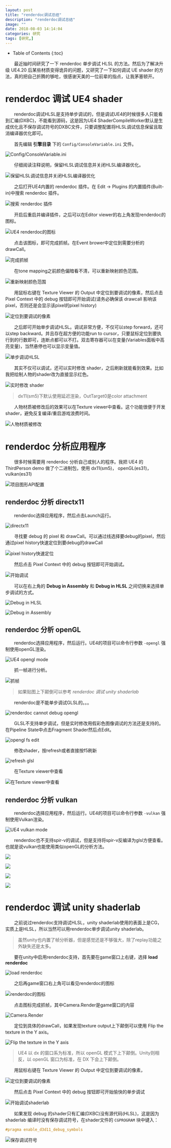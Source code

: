 ```yaml
---
layout: post
title: "renderdoc调试总结"
description: "renderdoc调试总结"
image: ""
date: 2018-08-03 14:14:04
categories: 研究
tags: [研究,]
---
```


<!-- more -->
* Table of Contents
{:toc}

&nbsp; &nbsp; &nbsp; &nbsp;最近抽时间研究了一下 renderdoc 单步调试 HLSL 的方法。然后为了解决升级 UE4.20 后某些材质变得诡异的问题，又研究了一下如何调试 UE shader 的方法，真的把自己折腾的够呛，很感谢天美的一位前辈的指点，让我茅塞顿开。

# renderdoc 调试 UE4 shader

&nbsp; &nbsp; &nbsp; &nbsp;renderdoc调试HLSL是支持单步调试的，但是调试UE4的时候很多人只能看到汇编(DXBC)，不能看到源码，这是因为UE4 ShaderCompileWorker默认是生成优化且不保存调试符号的DXBC文件，只要调整配置将HLSL调试信息保留且取消编译器优化即可。

&nbsp; &nbsp; &nbsp; &nbsp;首先编辑 **引擎目录** 下的 `Config/ConsoleVariable.ini` 文件。

![Config/ConsoleVariable.ini](http://7xqrar.com1.z0.glb.clouddn.com/rdc/ue4/Snipaste_2018-08-03_11-02-02.png)

&nbsp; &nbsp; &nbsp; &nbsp;仔细阅读注释说明，保留HLSL调试信息并关闭HLSL编译器优化。

![保留HLSL调试信息并关闭HLSL编译器优化](http://7xqrar.com1.z0.glb.clouddn.com/rdc/ue4/Snipaste_2018-08-03_11-03-05.png)

&nbsp; &nbsp; &nbsp; &nbsp;之后打开UE4内置的 renderdoc 插件。在 Edit -> Plugins 的内置插件(Built-in)中搜索 renderdoc 插件。

![搜索 renderdoc 插件](http://7xqrar.com1.z0.glb.clouddn.com/rdc/ue4/Snipaste_2018-08-03_11-24-29.png)

&nbsp; &nbsp; &nbsp; &nbsp;开启后重启并编译插件，之后可以在Editor viewer的右上角发现renderdoc的图标。

![UE4 renderdoc的图标](http://7xqrar.com1.z0.glb.clouddn.com/rdc/ue4/Snipaste_2018-08-03_11-27-00.png)

&nbsp; &nbsp; &nbsp; &nbsp;点击该图标，即可完成抓帧。在Event brower中定位到需要分析的drawCall。

![完成抓帧](http://7xqrar.com1.z0.glb.clouddn.com/rdc/ue4/Snipaste_2018-08-03_11-33-19.png)

&nbsp; &nbsp; &nbsp; &nbsp;在tone mapping之前颜色偏暗看不清，可以重新映射颜色范围。

![重新映射颜色范围](http://7xqrar.com1.z0.glb.clouddn.com/rdc/ue4/Snipaste_2018-08-03_11-34-07.png)

&nbsp; &nbsp; &nbsp; &nbsp;用鼠标右键在 Texture Viewer 的 Output 中定位到要调试的像素，然后点击 Pixel Context 中的 debug 按钮即可开始调试(请务必确保该 drawcall 影响该 pixel，否则还是会显示该pixel的pixel history)

![定位到要调试的像素](http://7xqrar.com1.z0.glb.clouddn.com/rdc/ue4/Snipaste_2018-08-03_11-35-03.png)

&nbsp; &nbsp; &nbsp; &nbsp;之后即可开始单步调试HLSL。调试非常方便，不仅可以step forward，还可以step backward。并且存在超方便的功能run to cursor，只要鼠标定位到要执行到的行数即可，连断点都可以不打。双击寄存器可以在变量(Variables面板中高亮变量)，当然悬停也可以显示变量值。

![单步调试HLSL](http://7xqrar.com1.z0.glb.clouddn.com/rdc/ue4/Snipaste_2018-08-03_11-57-01.png)

&nbsp; &nbsp; &nbsp; &nbsp;其实不仅可以调试，还可以实时修改 shader，之后刷新就能看到效果。比如我把绘制人物的shader改为直接显示红色。

![实时修改 shader](http://7xqrar.com1.z0.glb.clouddn.com/rdc/ue4/Snipaste_2018-08-03_11-36-51.png)

> dx11(sm5)下默认使用延迟渲染，OutTarget0是color attachment

&nbsp; &nbsp; &nbsp; &nbsp;人物材质被修改后的效果可以在Texture viewer中查看。这个功能很便于开发shader，避免反复编译/重启游戏浪费时间。

![人物材质被修改](http://7xqrar.com1.z0.glb.clouddn.com/rdc/ue4/Snipaste_2018-08-03_11-37-03.png)

# renderdoc 分析应用程序

&nbsp; &nbsp; &nbsp; &nbsp;很多时候需要用 renderdoc 分析自己或别人的程序。我把 UE4 的 ThirdPerson demo 做了个二进制包，使用 dx11(sm5)， openGL(es31)，vulkan(es31)

![项目图形API配置](http://7xqrar.com1.z0.glb.clouddn.com/rdc/Snipaste_2018-08-03_11-23-44.png)

## renderdoc 分析 directx11

&nbsp; &nbsp; &nbsp; &nbsp;renderdoc选择应用程序，然后点击Launch运行。

![directx11](http://7xqrar.com1.z0.glb.clouddn.com/rdc/dx11/Snipaste_2018-08-03_12-50-49.png)

&nbsp; &nbsp; &nbsp; &nbsp;寻找要 debug 的 pixel 和 drawCall。可以通过线选择要debug的pixel，然后通过pixel history快速定位到要debug的drawCall

![pixel history快速定位](http://7xqrar.com1.z0.glb.clouddn.com/rdc/dx11/Snipaste_2018-08-03_12-54-01.png)

&nbsp; &nbsp; &nbsp; &nbsp;然后点击 Pixel Context 中的 debug 按钮即可开始调试。

![开始调试](http://7xqrar.com1.z0.glb.clouddn.com/rdc/dx11/Snipaste_2018-08-03_11-35-03.png)

&nbsp; &nbsp; &nbsp; &nbsp;可以在右上角的 **Debug in Assembly** 和 **Debug in HLSL** 之间切换来选择单步调试的方式。

![Debug in HLSL](http://7xqrar.com1.z0.glb.clouddn.com/rdc/dx11/Snipaste_2018-08-03_12-55-32.png)

![Debug in Assembly](http://7xqrar.com1.z0.glb.clouddn.com/rdc/dx11/Snipaste_2018-08-03_12-55-57.png)

## renderdoc 分析 openGL

&nbsp; &nbsp; &nbsp; &nbsp;renderdoc选择应用程序，然后运行。UE4的项目可以命令行参数 `-opengl` 强制使用openGL渲染。

![UE4 opengl mode](http://7xqrar.com1.z0.glb.clouddn.com/rdc/opengl/Snipaste_2018-08-03_13-11-04.png)

&nbsp; &nbsp; &nbsp; &nbsp;抓一帧进行分析。

![抓帧](http://7xqrar.com1.z0.glb.clouddn.com/rdc/opengl/Snipaste_2018-08-03_13-13-50.png)

> 如果贴图上下颠倒可以参考 *renderdoc 调试 unity shaderlab* 

&nbsp; &nbsp; &nbsp; &nbsp;renderdoc是不能单步调试GLSL的。。。

![renderdoc cannot debug opengl](http://7xqrar.com1.z0.glb.clouddn.com/rdc/opengl/Snipaste_2018-08-03_13-13-00.png)

&nbsp; &nbsp; &nbsp; &nbsp;GLSL不支持单步调试，但是实时修改用假彩色图像调试的方法还是支持的。在Pipeline State中点击Fragment Shader然后点Edit。

![opengl fs edit](http://7xqrar.com1.z0.glb.clouddn.com/rdc/opengl/Snipaste_2018-08-03_13-21-58.png)

&nbsp; &nbsp; &nbsp; &nbsp;修改shader，按refresh或者直接按f5刷新

![refresh glsl](http://7xqrar.com1.z0.glb.clouddn.com/rdc/opengl/Snipaste_2018-08-03_13-14-36.png)

&nbsp; &nbsp; &nbsp; &nbsp;在Texture viewer中查看

![在Texture viewer中查看](http://7xqrar.com1.z0.glb.clouddn.com/rdc/opengl/Snipaste_2018-08-03_13-14-46.png)

## renderdoc 分析 vulkan

&nbsp; &nbsp; &nbsp; &nbsp;renderdoc选择应用程序，然后运行。UE4的项目可以命令行参数 `-vulkan` 强制使用Vulkan渲染。

![UE4 vulkan mode](http://7xqrar.com1.z0.glb.clouddn.com/rdc/vulkan/Snipaste_2018-08-03_13-16-19.png)

&nbsp; &nbsp; &nbsp; &nbsp;renderdoc也不支持spir-v的调试，但是支持将spir-v反编译为glsl方便查看。也就是说vulkan也能使用类似openGL的分析方法。

![](http://7xqrar.com1.z0.glb.clouddn.com/rdc/vulkan/Snipaste_2018-08-03_13-20-30.png)

![](http://7xqrar.com1.z0.glb.clouddn.com/rdc/vulkan/Snipaste_2018-08-03_13-19-17.png)

![](http://7xqrar.com1.z0.glb.clouddn.com/rdc/vulkan/Snipaste_2018-08-03_13-20-02.png)

![](http://7xqrar.com1.z0.glb.clouddn.com/rdc/vulkan/Snipaste_2018-08-03_13-20-14.png)

# renderdoc 调试 unity shaderlab

&nbsp; &nbsp; &nbsp; &nbsp;之前说过renderdoc支持调试HLSL，unity shaderlab使用的表面上是CG，实质上是HLSL，所以当然可以用renderdoc单步调试unity shaderlab。

> 虽然unity也内置了帧分析器，但是感觉还是不够强大，除了replay功能之外缺失还是太多。

&nbsp; &nbsp; &nbsp; &nbsp;要在unity中启用renderdoc支持，首先要在game窗口上右键，选择 **load renderdoc**

![load renderdoc](http://7xqrar.com1.z0.glb.clouddn.com/rdc/unity/Snipaste_2018-08-03_10-31-01.png)

&nbsp; &nbsp; &nbsp; &nbsp;之后再game窗口右上角可以看见renderdoc的图标

![renderdoc的图标](http://7xqrar.com1.z0.glb.clouddn.com/rdc/unity/Snipaste_2018-08-03_10-36-41.png)

&nbsp; &nbsp; &nbsp; &nbsp;点击图标完成抓帧，其中Camera.Render是game窗口的内容

![Camera.Render](http://7xqrar.com1.z0.glb.clouddn.com/rdc/unity/Snipaste_2018-08-03_10-37-28.png)

&nbsp; &nbsp; &nbsp; &nbsp;定位到具体的drawCall，如果发现texture output上下颠倒可以使用 Flip the texture in the Y axis。

![Flip the texture in the Y axis](http://7xqrar.com1.z0.glb.clouddn.com/rdc/unity/Snipaste_2018-08-03_10-38-24.png)

> UE4 以 dx 的窗口系为标准，所以 openGL 模式下上下颠倒。Unity则相反，以 openGL 窗口为标准，在 DX 下会上下颠倒。

&nbsp; &nbsp; &nbsp; &nbsp;用鼠标右键在 Texture Viewer 的 Output 中定位到要调试的像素，

![定位到要调试的像素](http://7xqrar.com1.z0.glb.clouddn.com/rdc/unity/Snipaste_2018-08-03_10-39-28.png)


&nbsp; &nbsp; &nbsp; &nbsp;然后点击 Pixel Context 中的 debug 按钮即可开始愉快的单步调试

![开始调试shaderlab](http://7xqrar.com1.z0.glb.clouddn.com/rdc/unity/Snipaste_2018-08-03_10-40-41.png)

&nbsp; &nbsp; &nbsp; &nbsp;如果发现 debug 的shader只有汇编(DXBC)没有源代码(HLSL)，这是因为 shaderlab 编译时没有保存调试符号，在shader文件的 `CGPROGRAM` 块中键入：

```c
#pragma enable_d3d11_debug_symbols
```

![保存调试符号](http://7xqrar.com1.z0.glb.clouddn.com/rdc/unity/Snipaste_2018-08-03_10-50-37.png)

